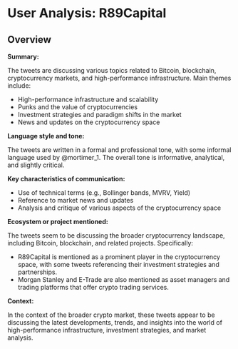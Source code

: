 # User Analysis: R89Capital

## Overview

**Summary:**

The tweets are discussing various topics related to Bitcoin, blockchain, cryptocurrency markets, and high-performance infrastructure. Main themes include:

* High-performance infrastructure and scalability
* Punks and the value of cryptocurrencies
* Investment strategies and paradigm shifts in the market
* News and updates on the cryptocurrency space

**Language style and tone:**

The tweets are written in a formal and professional tone, with some informal language used by @mortimer_1. The overall tone is informative, analytical, and slightly critical.

**Key characteristics of communication:**

* Use of technical terms (e.g., Bollinger bands, MVRV, Yield)
* Reference to market news and updates
* Analysis and critique of various aspects of the cryptocurrency space

**Ecosystem or project mentioned:**

The tweets seem to be discussing the broader cryptocurrency landscape, including Bitcoin, blockchain, and related projects. Specifically:

* R89Capital is mentioned as a prominent player in the cryptocurrency space, with some tweets referencing their investment strategies and partnerships.
* Morgan Stanley and E-Trade are also mentioned as asset managers and trading platforms that offer crypto trading services.

**Context:**

In the context of the broader crypto market, these tweets appear to be discussing the latest developments, trends, and insights into the world of high-performance infrastructure, investment strategies, and market analysis.